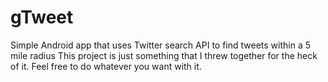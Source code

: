 # gTweet
Simple Android app that uses Twitter search API to find tweets within a 5 mile radius
This project is just something that I threw together for the heck of it. Feel free to do whatever you want with it.
